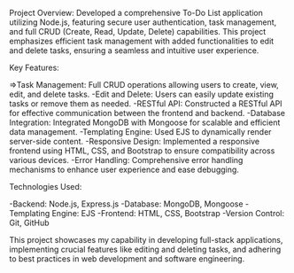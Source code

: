 Project Overview:
  Developed a comprehensive To-Do List application utilizing Node.js, featuring secure user authentication, task management, and full CRUD (Create, Read, Update, Delete) capabilities. This project emphasizes efficient task management with added functionalities to edit and delete tasks, ensuring a seamless and intuitive user experience.

Key Features:

=>Task Management: Full CRUD operations allowing users to create, view, edit, and delete tasks.
-Edit and Delete: Users can easily update existing tasks or remove them as needed.
-RESTful API: Constructed a RESTful API for effective communication between the frontend and backend.
-Database Integration: Integrated MongoDB with Mongoose for scalable and efficient data management.
-Templating Engine: Used EJS to dynamically render server-side content.
-Responsive Design: Implemented a responsive frontend using HTML, CSS, and Bootstrap to ensure compatibility across various devices.
-Error Handling: Comprehensive error handling mechanisms to enhance user experience and ease debugging.

Technologies Used:

-Backend: Node.js, Express.js
-Database: MongoDB, Mongoose
-Templating Engine: EJS
-Frontend: HTML, CSS, Bootstrap
-Version Control: Git, GitHub

This project showcases my capability in developing full-stack applications, implementing crucial features like editing and deleting tasks, and adhering to best practices in web development and software engineering.





